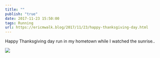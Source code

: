 ```yaml
---
title: ""
publish: "true"
date: 2017-11-23 15:50:00
tags: Running
url: https://ericmwalk.blog/2017/11/23/happy-thanksgiving-day.html
---
```


Happy Thanksgiving day run in my hometown while I watched the sunrise..

![](https://ericmwalk.blog/uploads/2022/e441d89793.jpg)